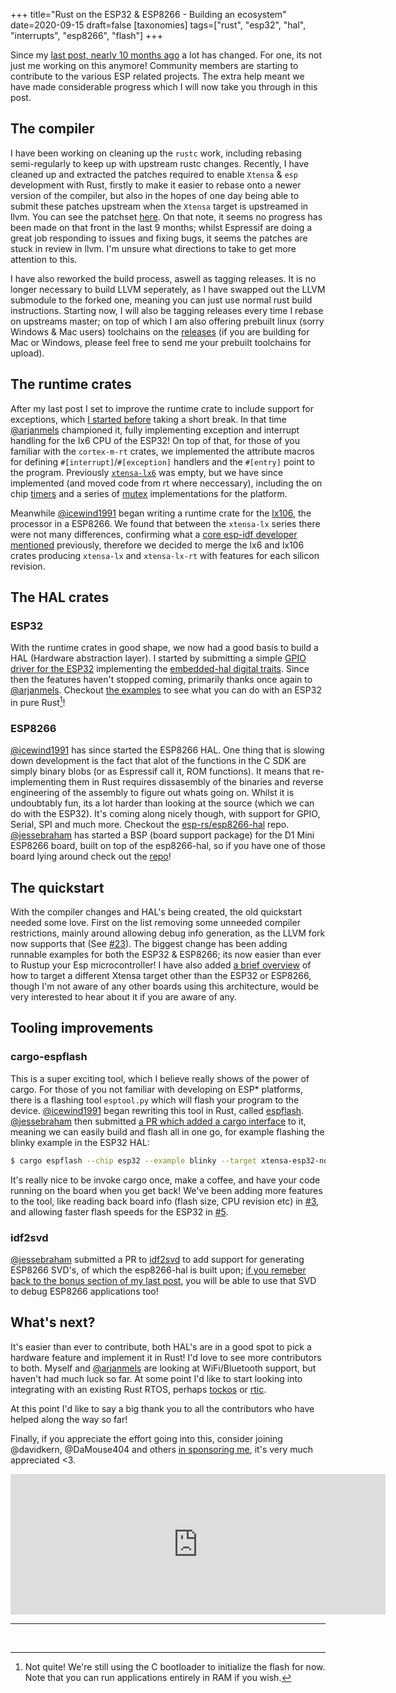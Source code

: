 +++
title="Rust on the ESP32 & ESP8266 - Building an ecosystem"
date=2020-09-15
draft=false
[taxonomies]
tags=["rust", "esp32", "hal", "interrupts", "esp8266", "flash"]
+++


Since my [last post, nearly 10 months ago](https://mabez.dev/blog/posts/esp32-rust-svd-pac/) a lot has changed. For one, its not just me working on this anymore! Community members are starting to contribute to the various ESP related projects. The extra help meant we have made considerable progress which I will now take you through in this post.

## The compiler

I have been working on cleaning up the `rustc` work, including rebasing semi-regularly to keep up with upstream rustc changes. Recently, I have cleaned up and extracted the patches required to enable `Xtensa` & `esp` development with Rust, firstly to make it easier to rebase onto a newer version of the compiler, but also in the hopes of one day being able to submit these patches upstream when the `Xtensa` target is upstreamed in llvm. You can see the patchset [here](https://github.com/MabezDev/rust-xtensa-patches). On that note, it seems no progress has been made on that front in the last 9 months; whilst Espressif are doing a great job responding to issues and fixing bugs, it seems the patches are stuck in review in llvm. I'm unsure what directions to take to get more attention to this. 

I have also reworked the build process, aswell as tagging releases. It is no longer necessary to build LLVM seperately, as I have swapped out the LLVM submodule to the forked one, meaning you can just use normal rust build instructions. Starting now, I will also be tagging releases every time I rebase on upstreams master; on top of which I am also offering prebuilt linux (sorry Windows & Mac users) toolchains on the [releases](https://github.com/MabezDev/rust-xtensa/releases/tag/xtensa-v0.2.0) (if you are building for Mac or Windows, please feel free to send me your prebuilt toolchains for upload).

## The runtime crates

After my last post I set to improve the runtime crate to include support for exceptions, which [I started before](https://github.com/esp-rs/xtensa-lx6-rt/pull/6) taking a short break. In that time [@arjanmels](https://github.com/arjanmels) championed it, fully implementing exception and interrupt handling for the lx6 CPU of the ESP32! On top of that, for those of you familiar with the `cortex-m-rt` crates, we implemented the attribute macros for defining `#[interrupt]`/`#[exception]` handlers and the `#[entry]` point to the program. Previously [`xtensa-lx6`](https://github.com/esp-rs/xtensa-lx6) was empty, but we have since implemented (and moved code from rt where neccessary), including the on chip [timers](https://docs.rs/xtensa-lx6/0.2.0/xtensa_lx6/timer/index.html) and a series of [mutex](https://docs.rs/xtensa-lx6/0.2.0/xtensa_lx6/mutex/index.html) implementations for the platform.

Meanwhile [@icewind1991](https://github.com/icewind1991) began writing a runtime crate for the [lx106](https://github.com/icewind1991/xtensa-lx106-rt), the processor in a ESP8266. We found that between the `xtensa-lx` series there were not many differences, confirming what a [core esp-idf developer mentioned](https://github.com/esp-rs/xtensa-lx-rt/issues/5#issuecomment-578419057) previously, therefore we decided to merge the lx6 and lx106 crates producing `xtensa-lx` and `xtensa-lx-rt` with features for each silicon revision.

## The HAL crates

### ESP32

With the runtime crates in good shape, we now had a good basis to build a HAL (Hardware abstraction layer). I started by submitting a simple [GPIO driver for the ESP32](https://github.com/esp-rs/esp32-hal/commit/8a3f2e750335623b551d59419e4e138659cc77aa) implementing the [embedded-hal digital traits](https://github.com/rust-embedded/embedded-hal). Since then the features haven't stopped coming, primarily thanks once again to [@arjanmels](https://github.com/arjanmels). Checkout [the examples](https://github.com/esp-rs/esp32-hal/tree/master/examples) to see what you can do with an ESP32 in pure Rust[^pure-rust]! 

### ESP8266

[@icewind1991](https://github.com/icewind1991) has since started the ESP8266 HAL. One thing that is slowing down development is the fact that alot of the functions in the C SDK are simply binary blobs (or as Espressif call it, ROM functions). It means that re-implementing them in Rust requires dissasembly of the binaries and reverse engineering of the assembly to figure out whats going on. Whilst it is undoubtably fun, its a lot harder than looking at the source (which we can do with the ESP32). It's coming along nicely though, with support for GPIO, Serial, SPI and much more. Checkout the [esp-rs/esp8266-hal](https://github.com/esp-rs/esp8266-hal) repo. [@jessebraham](https://github.com/jessebraham) has started a BSP (board support package) for the D1 Mini ESP8266 board, built on top of the esp8266-hal, so if you have one of those board lying around check out the [repo](https://github.com/jessebraham/d1-mini)!

## The quickstart

With the compiler changes and HAL's being created, the old quickstart needed some love. First on the list removing some unneeded compiler restrictions, mainly around allowing debug info generation, as the LLVM fork now supports that (See [#23](https://github.com/MabezDev/xtensa-rust-quickstart/pull/23)). The biggest change has been adding runnable examples for both the ESP32 & ESP8266; its now easier than ever to Rustup your Esp microcontroller! I have also added [a brief overview](https://github.com/MabezDev/xtensa-rust-quickstart/blob/04f9fb79e9a6a519a3311bc1e5a5e22af7c93f29/src/main.rs#L1-L55) of how to target a different Xtensa target other than the ESP32 or ESP8266, though I'm not aware of any other boards using this architecture, would be very interested to hear about it if you are aware of any.

## Tooling improvements

### cargo-espflash

This is a super exciting tool, which I believe really shows of the power of cargo. For those of you not familiar with developing on ESP* platforms, there is a flashing tool `esptool.py` which will flash your program to the device. [@icewind1991](https://github.com/icewind1991) began rewriting this tool in Rust, called [espflash](https://github.com/esp-rs/espflash). [@jessebraham](https://github.com/jessebraham) then submitted [a PR which added a cargo interface](https://github.com/esp-rs/espflash/pull/1) to it, meaning we can easily build and flash all in one go, for example flashing the blinky example in the ESP32 HAL:

```bash
$ cargo espflash --chip esp32 --example blinky --target xtensa-esp32-none-elf /dev/ttyUSB0
```

It's really nice to be invoke cargo once, make a coffee, and have your code running on the board when you get back! We've been adding more features to the tool, like reading back board info (flash size, CPU revision etc) in [#3](https://github.com/esp-rs/espflash/pull/3), and allowing faster flash speeds for the ESP32 in [#5](https://github.com/esp-rs/espflash/pull/5).

### idf2svd

[@jessebraham](https://github.com/jessebraham) submitted a PR to [idf2svd](https://github.com/MabezDev/idf2svd) to add support for generating ESP8266 SVD's, of which the esp8266-hal is built upon; [if you remeber back to the bonus section of my last post](https://mabez.dev/blog/posts/esp32-rust-svd-pac/), you will be able to use that SVD to debug ESP8266 applications too!

## What's next?

It's easier than ever to contribute, both HAL's are in a good spot to pick a hardware feature and implement it in Rust! I'd love to see more contributors to both. Myself and [@arjanmels](https://github.com/arjanmels) are looking at WiFi/Bluetooth support, but haven't had much luck so far. At some point I'd like to start looking into integrating with an existing Rust RTOS, perhaps [tockos](https://www.tockos.org/) or [rtic](https://rtic.rs/0.5/book/en/).

At this point I'd like to say a big thank you to all the contributors who have helped along the way so far!

Finally, if you appreciate the effort going into this, consider joining @davidkern, @DaMouse404 and others [in sponsoring me](http://github.com/mabezdev), it's very much appreciated <3.

<iframe src="https://github.com/sponsors/MabezDev/card" title="Sponsor MabezDev" height="225" width="600" style="border: 0;"></iframe>

<br>

---

<br>

[^pure-rust]: Not quite! We're still using the C bootloader to initialize the flash for now. Note that you can run applications entirely in RAM if you wish.